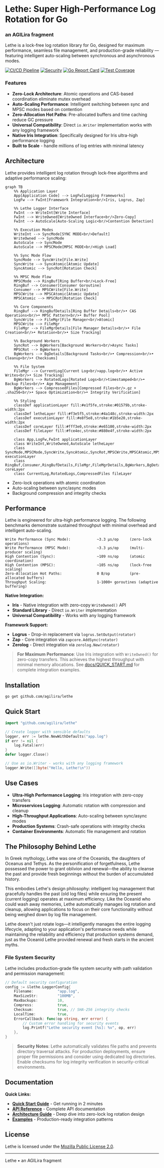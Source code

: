 # Lethe: Super High-Performance Log Rotation for Go
### an AGILira fragment

Lethe is a lock-free log rotation library for Go, designed for maximum performance, seamless file management, and production-grade reliability — featuring intelligent auto-scaling between synchronous and asynchronous modes.

[![CI/CD Pipeline](https://github.com/agilira/lethe/actions/workflows/ci.yml/badge.svg)](https://github.com/agilira/lethe/actions/workflows/ci.yml)
[![Security](https://img.shields.io/badge/security-gosec%20verified-brightgreen.svg)](https://github.com/agilira/lethe/actions/workflows/ci.yml)
[![Go Report Card](https://goreportcard.com/badge/github.com/agilira/lethe)](https://goreportcard.com/report/github.com/agilira/lethe)
[![Test Coverage](https://img.shields.io/badge/coverage-87%25-brightgreen.svg)](.)

### Features
- **Zero-Lock Architecture**: Atomic operations and CAS-based coordination eliminate mutex overhead
- **Auto-Scaling Performance**: Intelligent switching between sync and MPSC modes based on contention
- **Zero-Allocation Hot Paths**: Pre-allocated buffers and time caching reduce GC pressure
- **Universal Compatibility**: Direct `io.Writer` implementation works with any logging framework
- **Native Iris Integration**: Specifically designed for Iris ultra-high performance logging
- **Built to Scale** - handle millions of log entries with minimal latency

## Architecture

Lethe provides intelligent log rotation through lock-free algorithms and adaptive performance scaling:

```mermaid
graph TB
    %% Application Layer
    App[Application Code] --> LogFw[Logging Frameworks]
    LogFw --> FwInt[Framework Integration<br/>Iris, Logrus, Zap]
    
    %% Lethe Logger Interface
    FwInt --> WriteInt[Write Interface]
    FwInt --> WriteOwned[WriteOwned Interface<br/>Zero-Copy]
    FwInt --> AutoScale[Auto-Scaling Logic<br/>Contention Detection]
    
    %% Execution Modes
    WriteInt --> SyncMode[SYNC MODE<br/>Default]
    WriteOwned --> SyncMode
    AutoScale --> SyncMode
    AutoScale --> MPSCMode[MPSC MODE<br/>High Load]
    
    %% Sync Mode Flow
    SyncMode --> SyncWrite[File.Write]
    SyncWrite --> SyncAtomic[Atomic Update]
    SyncAtomic --> SyncRot[Rotation Check]
    
    %% MPSC Mode Flow
    MPSCMode --> RingBuf[Ring Buffer<br/>Lock-Free]
    RingBuf --> Consumer[Consumer Goroutine]
    Consumer --> MPSCWrite[File.Write]
    MPSCWrite --> MPSCAtomic[Atomic Update]
    MPSCAtomic --> MPSCRot[Rotation Check]
    
    %% Core Components
    RingBuf --> RingBufDetails[Ring Buffer Details<br/>• CAS Operations<br/>• MPSC Pattern<br/>• Buffer Pool]
    SyncWrite --> FileMgr[File Manager<br/>Atomic]
    MPSCWrite --> FileMgr
    FileMgr --> FileMgrDetails[File Manager Details<br/>• File Creation<br/>• Rotation<br/>• Size Tracking]
    
    %% Background Workers
    SyncRot --> BgWorkers[Background Workers<br/>Async Tasks]
    MPSCRot --> BgWorkers
    BgWorkers --> BgDetails[Background Tasks<br/>• Compression<br/>• Cleanup<br/>• Checksums]
    
    %% File System
    FileMgr --> CurrentLog[Current Log<br/>app.log<br/>• Active Writes<br/>• Size Tracking]
    BgWorkers --> RotatedLogs[Rotated Logs<br/>timestamped<br/>• Backup Files<br/>• Age Management]
    BgWorkers --> CompressedFiles[Compressed Files<br/>.gz + .sha256<br/>• Space Optimization<br/>• Integrity Verification]
    
    %% Styling
    classDef applicationLayer fill:#e1f5fe,stroke:#01579b,stroke-width:2px
    classDef letheLayer fill:#f3e5f5,stroke:#4a148c,stroke-width:2px
    classDef executionLayer fill:#e8f5e8,stroke:#1b5e20,stroke-width:2px
    classDef coreLayer fill:#fff3e0,stroke:#e65100,stroke-width:2px
    classDef fileLayer fill:#fce4ec,stroke:#880e4f,stroke-width:2px
    
    class App,LogFw,FwInt applicationLayer
    class WriteInt,WriteOwned,AutoScale letheLayer
    class SyncMode,MPSCMode,SyncWrite,SyncAtomic,SyncRot,MPSCWrite,MPSCAtomic,MPSCRot executionLayer
    class RingBuf,Consumer,RingBufDetails,FileMgr,FileMgrDetails,BgWorkers,BgDetails coreLayer
    class CurrentLog,RotatedLogs,CompressedFiles fileLayer
```

- Zero-lock operations with atomic coordination
- Auto-scaling between sync/async modes
- Background compression and integrity checks

## Performance

Lethe is engineered for ultra-high performance logging. The following benchmarks demonstrate sustained throughput with minimal overhead and intelligent auto-scaling.

```
Write Performance (Sync Mode):            ~3.3 μs/op     (zero-lock operations)
Write Performance (MPSC Mode):            ~3.3 μs/op     (multi-producer scaling)
High Contention (Sync):                   ~109 ns/op     (atomic coordination)
High Contention (MPSC):                   ~105 ns/op     (lock-free scaling)
Zero-Allocation Hot Paths:                0 B/op         (pre-allocated buffers)
Throughput Scaling:                       1-1000+ goroutines (adaptive buffering)
```

**Native Integration:**
- **Iris** - Native integration with zero-copy `WriteOwned()` API
- **Standard Library** - Direct `io.Writer` implementation
- **Universal Compatibility** - Works with any logging framework

**Framework Support:**
- **Logrus** - Drop-in replacement via `logrus.SetOutput(rotator)`
- **Zap** - Core integration via `zapcore.AddSync(rotator)`
- **Zerolog** - Direct integration via `zerolog.New(rotator)`

> **For Maximum Performance**: Use Iris integration with `WriteOwned()` for zero-copy transfers.
> This achieves the highest throughput with minimal memory allocations.
> See [docs/QUICK_START.md](docs/QUICK_START.md) for complete integration examples.

## Installation

```bash
go get github.com/agilira/lethe
```

## Quick Start

```go
import "github.com/agilira/lethe"

// Create logger with sensible defaults
logger, err := lethe.NewWithDefaults("app.log")
if err != nil {
    log.Fatal(err)
}
defer logger.Close()

// Use as io.Writer - works with any logging framework
logger.Write([]byte("Hello, Lethe!\n"))
```

## Use Cases

- **Ultra-High Performance Logging**: Iris integration with zero-copy transfers
- **Microservices Logging**: Automatic rotation with compression and cleanup
- **High-Throughput Applications**: Auto-scaling between sync/async modes
- **Production Systems**: Crash-safe operations with integrity checks
- **Container Environments**: Automatic file management and rotation

## The Philosophy Behind Lethe

In Greek mythology, Lethe was one of the Oceanids, the daughters of Oceanus and Tethys. As the personification of forgetfulness, Lethe possessed the power to grant oblivion and renewal—the ability to cleanse the past and provide fresh beginnings without the burden of accumulated history.

This embodies Lethe's design philosophy: intelligent log management that gracefully handles the past (old log files) while ensuring the present (current logging) operates at maximum efficiency. Like the Oceanid who could wash away memories, Lethe automatically manages log rotation and cleanup, allowing applications to focus on their core functionality without being weighed down by log file management.

Lethe doesn't just rotate logs—it intelligently manages the entire logging lifecycle, adapting to your application's performance needs while maintaining the reliability and efficiency that production systems demand, just as the Oceanid Lethe provided renewal and fresh starts in the ancient myths.

### File System Security

Lethe includes production-grade file system security with path validation and permission management:

```go
// Default security configuration
config := &lethe.LoggerConfig{
    Filename:           "app.log",
    MaxSizeStr:         "100MB",
    MaxBackups:         10,
    Compress:           true,
    Checksum:           true, // SHA-256 integrity checks
    LocalTime:          true,
    ErrorCallback: func(op string, err error) {
        // Custom error handling for security events
        log.Printf("Lethe security event [%s]: %v", op, err)
    },
}
```

> **Security Notes**: Lethe automatically validates file paths and prevents directory traversal attacks.
> For production deployments, ensure proper file permissions and consider using dedicated log directories.
> Enable checksums for log integrity verification in security-critical environments.

## Documentation

**Quick Links:**
- **[Quick Start Guide](./docs/QUICK_START.md)** - Get running in 2 minutes
- **[API Reference](./docs/API.md)** - Complete API documentation  
- **[Architecture Guide](./docs/ARCHITECTURE.md)** - Deep dive into zero-lock log rotation design
- **[Examples](./examples/)** - Production-ready integration patterns

## License

Lethe is licensed under the [Mozilla Public License 2.0](./LICENSE.md).

---

Lethe • an AGILira fragment
